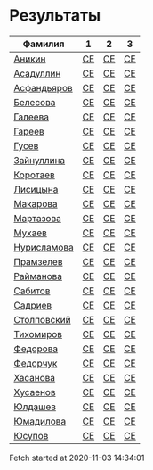 # Результаты
Фамилия | 1| 2| 3
---|:---:|:---:|:---:
[Аникин](Аникин/README.md)  | [CE](Аникин/1.md) | [CE](Аникин/2.md) | [CE](Аникин/3.md)
[Асадуллин](Асадуллин/README.md)  | [CE](Асадуллин/1.md) | [CE](Асадуллин/2.md) | [CE](Асадуллин/3.md)
[Асфандьяров](Асфандьяров/README.md)  | [CE](Асфандьяров/1.md) | [CE](Асфандьяров/2.md) | [CE](Асфандьяров/3.md)
[Белесова](Белесова/README.md)  | [CE](Белесова/1.md) | [CE](Белесова/2.md) | [CE](Белесова/3.md)
[Галеева](Галеева/README.md)  | [CE](Галеева/1.md) | [CE](Галеева/2.md) | [CE](Галеева/3.md)
[Гареев](Гареев/README.md)  | [CE](Гареев/1.md) | [CE](Гареев/2.md) | [CE](Гареев/3.md)
[Гусев](Гусев/README.md)  | [CE](Гусев/1.md) | [CE](Гусев/2.md) | [CE](Гусев/3.md)
[Зайнуллина](Зайнуллина/README.md)  | [CE](Зайнуллина/1.md) | [CE](Зайнуллина/2.md) | [CE](Зайнуллина/3.md)
[Коротаев](Коротаев/README.md)  | [CE](Коротаев/1.md) | [CE](Коротаев/2.md) | [CE](Коротаев/3.md)
[Лисицына](Лисицына/README.md)  | [CE](Лисицына/1.md) | [CE](Лисицына/2.md) | [CE](Лисицына/3.md)
[Макарова](Макарова/README.md)  | [CE](Макарова/1.md) | [CE](Макарова/2.md) | [CE](Макарова/3.md)
[Мартазова](Мартазова/README.md)  | [CE](Мартазова/1.md) | [CE](Мартазова/2.md) | [CE](Мартазова/3.md)
[Мухаев](Мухаев/README.md)  | [CE](Мухаев/1.md) | [CE](Мухаев/2.md) | [CE](Мухаев/3.md)
[Нурисламова](Нурисламова/README.md)  | [CE](Нурисламова/1.md) | [CE](Нурисламова/2.md) | [CE](Нурисламова/3.md)
[Прамзелев](Прамзелев/README.md)  | [CE](Прамзелев/1.md) | [CE](Прамзелев/2.md) | [CE](Прамзелев/3.md)
[Райманова](Райманова/README.md)  | [CE](Райманова/1.md) | [CE](Райманова/2.md) | [CE](Райманова/3.md)
[Сабитов](Сабитов/README.md)  | [CE](Сабитов/1.md) | [CE](Сабитов/2.md) | [CE](Сабитов/3.md)
[Садриев](Садриев/README.md)  | [CE](Садриев/1.md) | [CE](Садриев/2.md) | [CE](Садриев/3.md)
[Столповский](Столповский/README.md)  | [CE](Столповский/1.md) | [CE](Столповский/2.md) | [CE](Столповский/3.md)
[Тихомиров](Тихомиров/README.md)  | [CE](Тихомиров/1.md) | [CE](Тихомиров/2.md) | [CE](Тихомиров/3.md)
[Федорова](Федорова/README.md)  | [CE](Федорова/1.md) | [CE](Федорова/2.md) | [CE](Федорова/3.md)
[Федорчук](Федорчук/README.md)  | [CE](Федорчук/1.md) | [CE](Федорчук/2.md) | [CE](Федорчук/3.md)
[Хасанова](Хасанова/README.md)  | [CE](Хасанова/1.md) | [CE](Хасанова/2.md) | [CE](Хасанова/3.md)
[Хусаенов](Хусаенов/README.md)  | [CE](Хусаенов/1.md) | [CE](Хусаенов/2.md) | [CE](Хусаенов/3.md)
[Юлдашев](Юлдашев/README.md)  | [CE](Юлдашев/1.md) | [CE](Юлдашев/2.md) | [CE](Юлдашев/3.md)
[Юмадилова](Юмадилова/README.md)  | [CE](Юмадилова/1.md) | [CE](Юмадилова/2.md) | [CE](Юмадилова/3.md)
[Юсупов](Юсупов/README.md)  | [CE](Юсупов/1.md) | [CE](Юсупов/2.md) | [CE](Юсупов/3.md)

Fetch started at 2020-11-03 14:34:01
